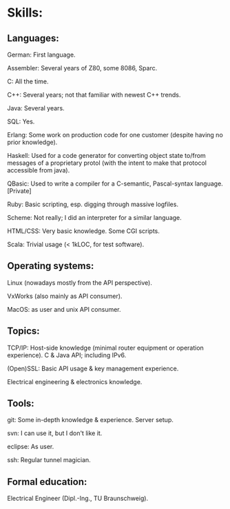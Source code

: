 # Skills:

## Languages:

German: First language.

Assembler: Several years of Z80, some 8086, Sparc.

C: All the time.

C++: Several years; not that familiar with newest C++ trends.

Java: Several years.

SQL: Yes.

Erlang: Some work on production code for one customer
(despite having no prior knowledge).

Haskell: Used for a code generator for converting object state
to/from messages of a proprietary protol (with the intent to
make that protocol accessible from java).

QBasic: Used to write a compiler for a C-semantic, Pascal-syntax
language. [Private]

Ruby: Basic scripting, esp. digging through massive logfiles.

Scheme: Not really; I did an interpreter for a similar language.

HTML/CSS: Very basic knowledge. Some CGI scripts.

Scala: Trivial usage (< 1kLOC, for test software).

## Operating systems:

Linux (nowadays mostly from the API perspective).

VxWorks (also mainly as API consumer).

MacOS: as user and unix API consumer.

## Topics:

TCP/IP: Host-side knowledge (minimal router equipment or operation
experience). C & Java API; including IPv6.

(Open)SSL: Basic API usage & key management experience.

Electrical engineering & electronics knowledge.

## Tools:

git: Some in-depth knowledge & experience. Server setup.

svn: I can use it, but I don't like it.

eclipse: As user.

ssh: Regular tunnel magician.

## Formal education:

Electrical Engineer (Dipl.-Ing., TU Braunschweig).
